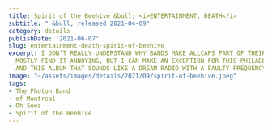 ```yaml
---
title: Spirit of the Beehive &bull; <i>ENTERTAINMENT, DEATH</i>
subtitle: " &bull; released 2021-04-09"
category: details
publishDate: '2021-06-07'
slug: entertainment-death-spirit-of-beehive
excerpt: I DON’T REALLY UNDERSTAND WHY BANDS MAKE ALLCAPS PART OF THEIR BRANDING AND
  MOSTLY FIND IT ANNOYING, BUT I CAN MAKE AN EXCEPTION FOR THIS PHILADELPHIA OUTFIT
  AND THIS ALBUM THAT SOUNDS LIKE A DREAM RADIO WITH A FAULTY FREQUENCY LOCK.
image: "~/assets/images/details/2021/09/spirit-of-beehive.jpeg"
tags:
- The Photon Band
- of Montreal
- Oh Sees
- Spirit of the Beehive
---
```


